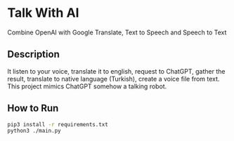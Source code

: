 # Talk With AI
Combine OpenAI with Google Translate, Text to Speech and Speech to Text

## Description
It listen to your voice, translate it to english, request to ChatGPT, gather the result, translate to native language (Turkish), create a voice file from text.
This project mimics ChatGPT somehow a talking robot.

## How to Run
```bash
pip3 install -r requirements.txt
python3 ./main.py
```
